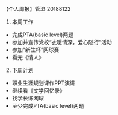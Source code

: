 【个人周报】管溢 20188122

1. 本周工作
  - 完成PTA(basic level)两题
  - 参加并宣传党校“衣暖情深，爱心随行”活动
  - 参加“新生杯”网球赛
  - 看完《情人》
2. 下周计划
  - 职业生涯规划课作PPT演讲
  - 继续看《文学回忆录》
  - 找学长练网球
  - 至少完成PTA(basic level)两题
